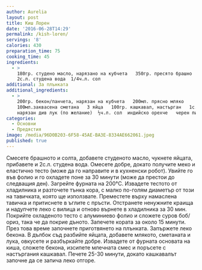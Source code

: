 ```yaml
---
author: Aurelia
layout: post
title: Киш Лорен
date: '2016-06-28T14:29'
permalink: /kish-loren/
servings: '8'
calories: 430
preparation_time: 75
cooking_time: 45
ingredients:
  - >
    180гр. студено масло, нарязано на кубчета   350гр. пресято брашно  2 яйца 
    2с.л. студена вода  1/4ч.л. сол
additional: За плънката
additional_ingredients:
  - >
    200гр. бекон/панчета, нарязан на кубчета   200мл. прясно мляко 
    100мл.заквасена сметана   3 яйца   100гр. кашкавал, настърган   1с.л. ситно
    нарязан див лук (по желание)  ½ч.л. сол  индийско орехче   черен пипер
categories:
  - Основни
  - Предястия
image: /media/96D0B203-6F58-45AE-BA3E-8334AE662061.jpeg
published: true
---
```

Смесете брашното и солта, добавете студеното масло, чукнете яйцата, прибавете и 2с.л. студена вода. Омесете добре, докато получите меко и еластично тесто (може да го направите и в кухненски робот). Увийте го във фолио и го охладете поне за 30 минути (може да престои до следващия ден). 
Загрейте фурната на 200°C. Извадете тестото от хладилника и разточете тънка кора, с малко по-голям диаметър от този на тавичката, която ще използвате. Преместете върху намаслена тавичка и притиснете в ъглите с пръсти. Отстранете ненужните краища и надупчете леко с вилица и отново върнете в хладилника за 30 мин. Покрийте охладеното тесто с алуминиево фолио и сложете суров боб/ориз, така че да покрие дъното. Запечете кората за около 15 минути. През това време започнете приготвянето на плънката.
Запържете леко бекона. В дълбок съд разбийте яйцата, добавете млякото, сметаната и лука, овкусете и разбъркайте добре.
Извадете от фурната основата на киша, сложете бекона, изсипете млечната смес и поръсете с настъргания кашкавал.
Печете 25-30 минути, докато кашкавалът започне да се запича леко отгоре.
